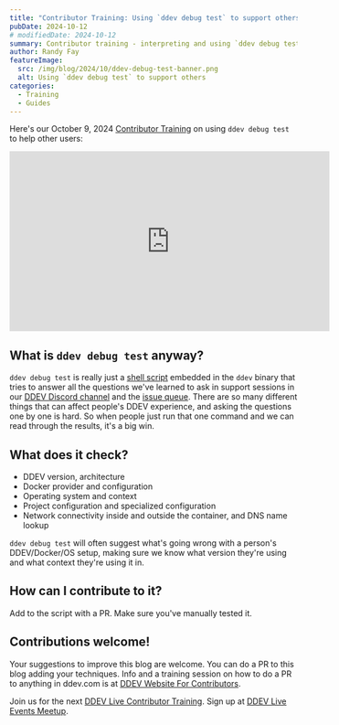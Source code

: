 ```yaml
---
title: "Contributor Training: Using `ddev debug test` to support others"
pubDate: 2024-10-12
# modifiedDate: 2024-10-12
summary: Contributor training - interpreting and using `ddev debug test` to support others.
author: Randy Fay
featureImage:
  src: /img/blog/2024/10/ddev-debug-test-banner.png
  alt: Using `ddev debug test` to support others
categories:
  - Training
  - Guides
---
```


Here's our October 9, 2024 [Contributor Training](/blog/category/training) on using `ddev debug test` to help other users:

<div class="video-container">
<iframe width="560" height="315" src="https://www.youtube.com/embed/cXsCX2pBPkA?si=QgjPRkHMZUIKH2jc" title="YouTube video player" frameborder="0" allow="accelerometer; autoplay; clipboard-write; encrypted-media; gyroscope; picture-in-picture; web-share" referrerpolicy="strict-origin-when-cross-origin" allowfullscreen></iframe>
</div>

## What is `ddev debug test` anyway?

`ddev debug test` is really just a [shell script](https://github.com/ddev/ddev/blob/main/cmd/ddev/cmd/scripts/test_ddev.sh) embedded in the `ddev` binary that tries to answer all the questions we've learned to ask in support sessions in our [DDEV Discord channel](/s/discord) and the [issue queue](https://github.com/ddev/ddev/issues). There are so many different things that can affect people's DDEV experience, and asking the questions one by one is hard. So when people just run that one command and we can read through the results, it's a big win.

## What does it check?

- DDEV version, architecture
- Docker provider and configuration
- Operating system and context
- Project configuration and specialized configuration
- Network connectivity inside and outside the container, and DNS name lookup

`ddev debug test` will often suggest what's going wrong with a person's DDEV/Docker/OS setup, making sure we know what version they're using and what context they're using it in.

## How can I contribute to it?

Add to the script with a PR. Make sure you've manually tested it.

## Contributions welcome!

Your suggestions to improve this blog are welcome. You can do a PR to this blog adding your techniques. Info and a training session on how to do a PR to anything in ddev.com is at [DDEV Website For Contributors](ddev-website-for-contributors.md).

Join us for the next [DDEV Live Contributor Training](/blog/contributor-training/). Sign up at [DDEV Live Events Meetup](https://www.meetup.com/ddev-events/events/).
